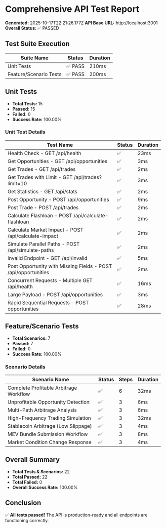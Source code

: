 # Comprehensive API Test Report

**Generated:** 2025-10-17T22:21:26.177Z
**API Base URL:** http://localhost:3001
**Overall Status:** ✅ PASSED

## Test Suite Execution

| Suite Name | Status | Duration |
|------------|--------|----------|
| Unit Tests | ✅ PASS | 210ms |
| Feature/Scenario Tests | ✅ PASS | 200ms |

## Unit Tests

- **Total Tests:** 15
- **Passed:** 15
- **Failed:** 0
- **Success Rate:** 100.00%

### Unit Test Details

| Test Name | Status | Duration |
|-----------|--------|----------|
| Health Check - GET /api/health | ✅ | 23ms |
| Get Opportunities - GET /api/opportunities | ✅ | 3ms |
| Get Trades - GET /api/trades | ✅ | 2ms |
| Get Trades with Limit - GET /api/trades?limit=10 | ✅ | 3ms |
| Get Statistics - GET /api/stats | ✅ | 2ms |
| Post Opportunity - POST /api/opportunities | ✅ | 9ms |
| Post Trade - POST /api/trades | ✅ | 2ms |
| Calculate Flashloan - POST /api/calculate-flashloan | ✅ | 2ms |
| Calculate Market Impact - POST /api/calculate-impact | ✅ | 2ms |
| Simulate Parallel Paths - POST /api/simulate-paths | ✅ | 2ms |
| Invalid Endpoint - GET /api/invalid | ✅ | 5ms |
| Post Opportunity with Missing Fields - POST /api/opportunities | ✅ | 2ms |
| Concurrent Requests - Multiple GET /api/health | ✅ | 16ms |
| Large Payload - POST /api/opportunities | ✅ | 3ms |
| Rapid Sequential Requests - POST opportunities | ✅ | 28ms |

## Feature/Scenario Tests

- **Total Scenarios:** 7
- **Passed:** 7
- **Failed:** 0
- **Success Rate:** 100.00%

### Scenario Details

| Scenario Name | Status | Steps | Duration |
|---------------|--------|-------|----------|
| Complete Profitable Arbitrage Workflow | ✅ | 6 | 32ms |
| Unprofitable Opportunity Detection | ✅ | 3 | 6ms |
| Multi-Path Arbitrage Analysis | ✅ | 3 | 6ms |
| High-Frequency Trading Simulation | ✅ | 3 | 32ms |
| Stablecoin Arbitrage (Low Slippage) | ✅ | 3 | 4ms |
| MEV Bundle Submission Workflow | ✅ | 3 | 8ms |
| Market Condition Change Response | ✅ | 3 | 4ms |

## Overall Summary

- **Total Tests & Scenarios:** 22
- **Total Passed:** 22
- **Total Failed:** 0
- **Overall Success Rate:** 100.00%

## Conclusion

✅ **All tests passed!** The API is production-ready and all endpoints are functioning correctly.

